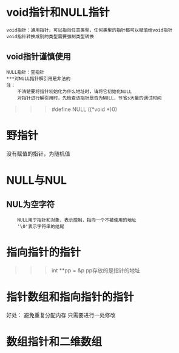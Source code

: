 void指针和NULL指针
===================
```
void指针：通用指针，可以指向任意类型，任何类型的指针都可以赋值给void指针
void指针转换成别的类型需要强制类型转换
```
void指针谨慎使用
---------------
```
NULL指针：空指针
***对NULL指针解引用是非法的
注：  
    不清楚要将指针初始化为什么地址时，请将它初始化NULL
    对指针进行解引用时，先检查该指针是否为NULL，节省s大量的调试时间
```
>>>#define NULL ((*void *)0)

野指针
======
没有赋值的指针，为随机值

NULL与NUL
==========
NUL为空字符
-----------
```
    NULL用于指针和对象，表示控制，指向一个不被使用的地址
    '\0'表示字符串的结尾
```

指向指针的指针
==============
>>>int **pp = &p
pp存放的是指针的地址


指针数组和指向指针的指针
=======================
好处：
    避免重复分配内存
    只需要进行一处修改

数组指针和二维数组
=================